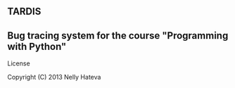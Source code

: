 TARDIS
------
Bug tracing system for the course "Programming with Python"
------
License

Copyright (C) 2013 Nelly Hateva

